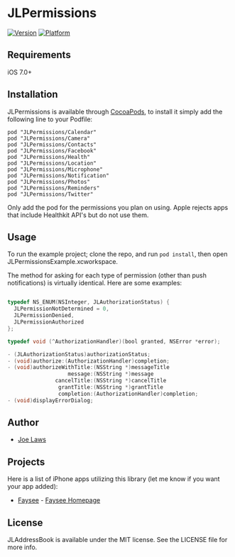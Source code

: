 # JLPermissions

[![Version](http://cocoapod-badges.herokuapp.com/v/JLPermissions/badge.png)](http://cocoadocs.org/docsets/JLPermissions)
[![Platform](http://cocoapod-badges.herokuapp.com/p/JLPermissions/badge.png)](http://cocoadocs.org/docsets/JLPermissions)

## Requirements

iOS 7.0+

## Installation

JLPermissions is available through [CocoaPods](http://cocoapods.org), to install it simply add the following line to your Podfile:

    pod "JLPermissions/Calendar"
    pod "JLPermissions/Camera"
    pod "JLPermissions/Contacts"
    pod "JLPermissions/Facebook"
    pod "JLPermissions/Health"
    pod "JLPermissions/Location"
    pod "JLPermissions/Microphone"
    pod "JLPermissions/Notification"
    pod "JLPermissions/Photos"
    pod "JLPermissions/Reminders"
    pod "JLPermissions/Twitter" 

Only add the pod for the permissions you plan on using.  Apple rejects apps that include Healthkit API's but do not use them.

## Usage

To run the example project; clone the repo, and run `pod install`, then open JLPermissionsExample.xcworkspace.

The method for asking for each type of permission (other than push notifications) is virtually identical.  Here are some examples:

```objective-c

typedef NS_ENUM(NSInteger, JLAuthorizationStatus) {
  JLPermissionNotDetermined = 0,
  JLPermissionDenied,
  JLPermissionAuthorized
};

typedef void (^AuthorizationHandler)(bool granted, NSError *error);

- (JLAuthorizationStatus)authorizationStatus;
- (void)authorize:(AuthorizationHandler)completion;
- (void)authorizeWithTitle:(NSString *)messageTitle
                   message:(NSString *)message
               cancelTitle:(NSString *)cancelTitle
                grantTitle:(NSString *)grantTitle
                completion:(AuthorizationHandler)completion;
- (void)displayErrorDialog;

```

## Author

- [Joe Laws]

## Projects

Here is a list of iPhone apps utilizing this library (let me know if you want your app added):

- [Faysee] - [Faysee Homepage]

## License

JLAddressBook is available under the MIT license. See the LICENSE file for more info.

[Joe Laws]:https://angel.co/joe-laws
[Faysee]:https://itunes.apple.com/us/app/seer-reminders/id721450216?ls=1&mt=8
[Faysee Homepage]:http://faysee.com

